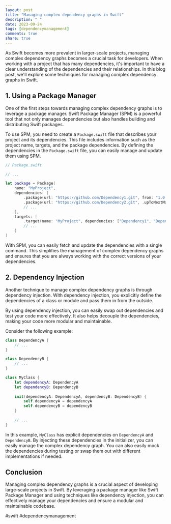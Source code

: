 ```yaml
---
layout: post
title: "Managing complex dependency graphs in Swift"
description: " "
date: 2023-09-24
tags: [dependencymanagement]
comments: true
share: true
---
```


As Swift becomes more prevalent in larger-scale projects, managing complex dependency graphs becomes a crucial task for developers. When working with a project that has many dependencies, it's important to have a clear understanding of the dependencies and their relationships. In this blog post, we'll explore some techniques for managing complex dependency graphs in Swift.

## 1. Using a Package Manager

One of the first steps towards managing complex dependency graphs is to leverage a package manager. Swift Package Manager (SPM) is a powerful tool that not only manages dependencies but also handles building and distributing Swift packages.

To use SPM, you need to create a `Package.swift` file that describes your project and its dependencies. This file includes information such as the project name, targets, and the package dependencies. By defining the dependencies in the `Package.swift` file, you can easily manage and update them using SPM.

```swift
// Package.swift

// ...

let package = Package(
    name: "MyProject",
    dependencies: [
        .package(url: "https://github.com/Dependency1.git", from: "1.0.0"),
        .package(url: "https://github.com/Dependency2.git", .upToNextMajor(from: "2.0.0")),
        // ...
    ],
    targets: [
        .target(name: "MyProject", dependencies: ["Dependency1", "Dependency2"]),
        // ...
    ]
)
```

With SPM, you can easily fetch and update the dependencies with a single command. This simplifies the management of complex dependency graphs and ensures that you are always working with the correct versions of your dependencies.

## 2. Dependency Injection

Another technique to manage complex dependency graphs is through dependency injection. With dependency injection, you explicitly define the dependencies of a class or module and pass them in from the outside.

By using dependency injection, you can easily swap out dependencies and test your code more effectively. It also helps decouple the dependencies, making your code more modular and maintainable.

Consider the following example:

```swift
class DependencyA {
    // ...
}

class DependencyB {
    // ...
}

class MyClass {
    let dependencyA: DependencyA
    let dependencyB: DependencyB
    
    init(dependencyA: DependencyA, dependencyB: DependencyB) {
        self.dependencyA = dependencyA
        self.dependencyB = dependencyB
    }
    
    // ...
}
```

In this example, `MyClass` has explicit dependencies on `DependencyA` and `DependencyB`. By injecting these dependencies in the initializer, you can easily manage the complex dependency graph. You can also easily mock the dependencies during testing or swap them out with different implementations if needed.

## Conclusion

Managing complex dependency graphs is a crucial aspect of developing large-scale projects in Swift. By leveraging a package manager like Swift Package Manager and using techniques like dependency injection, you can effectively manage your dependencies and ensure a modular and maintainable codebase.

#swift #dependencymanagement